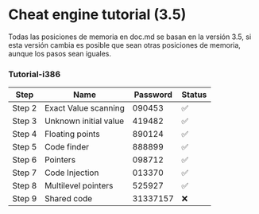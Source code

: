 # Cheat engine tutorial (3.5)

Todas las posiciones de memoria en doc.md se basan en la versión 3.5, si esta versión cambia es posible que sean otras posiciones de memoria, aunque los pasos sean iguales.

### Tutorial-i386

<table align='center'>
<thead>
  <tr>
    <th>Step</th>
    <th>Name</th>
    <th>Password</th>
    <th>Status</th>
  </tr>
</thead>
<tbody>
  <tr>
    <td>Step 2</td>
    <td>Exact Value scanning</td>
    <td>090453</td>
    <td>✅</td>
  </tr>
  <tr>
    <td>Step 3</td>
    <td>Unknown initial value</td>
    <td>419482</td>
    <td>✅</td>
  </tr>
  <tr>
    <td>Step 4</td>
    <td>Floating points</td>
    <td>890124</td>
    <td>✅</td>
  </tr>
  <tr>
    <td>Step 5</td>
    <td>Code finder</td>
    <td>888899</td>
    <td>✅</td>
  </tr>
  <tr>
    <td>Step 6</td>
    <td>Pointers</td>
    <td>098712</td>
    <td>✅</td>
  </tr>
  <tr>
    <td>Step 7</td>
    <td>Code Injection</td>
    <td>013370</td>
    <td>✅</td>
  </tr>
  <tr>
    <td>Step 8</td>
    <td>Multilevel pointers</td>
    <td>525927</td>
    <td>✅</td>
  </tr>
  <tr>
    <td>Step 9</td>
    <td>Shared code</td>
    <td>31337157</td>
    <td>❌</td>
  </tr>
  </tbody>
 </table>
